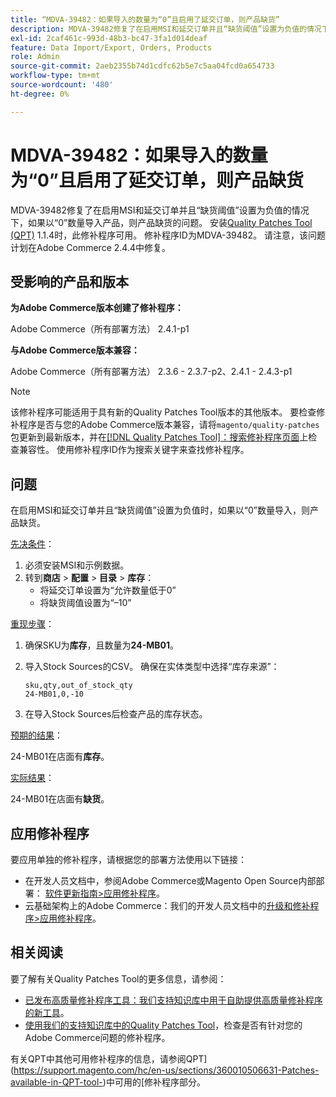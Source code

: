 ```yaml
---
title: “MDVA-39482：如果导入的数量为“0”且启用了延交订单，则产品缺货”
description: MDVA-39482修复了在启用MSI和延交订单并且“缺货阈值”设置为负值的情况下，如果以“0”数量导入产品，则产品缺货的问题。 安装[Quality Patches Tool (QPT)](https://experienceleague.adobe.com/en/docs/commerce-operations/upgrade-guide/patches/overview) 1.1.4后，即可使用此修补程序。 修补程序ID为MDVA-39482。 请注意，该问题计划在Adobe Commerce 2.4.4中修复。
exl-id: 2caf461c-993d-48b3-bc47-3fa1d014deaf
feature: Data Import/Export, Orders, Products
role: Admin
source-git-commit: 2aeb2355b74d1cdfc62b5e7c5aa04fcd0a654733
workflow-type: tm+mt
source-wordcount: '480'
ht-degree: 0%

---
```


# MDVA-39482：如果导入的数量为“0”且启用了延交订单，则产品缺货

MDVA-39482修复了在启用MSI和延交订单并且“缺货阈值”设置为负值的情况下，如果以“0”数量导入产品，则产品缺货的问题。 安装[Quality Patches Tool (QPT)](https://experienceleague.adobe.com/en/docs/commerce-operations/upgrade-guide/patches/overview) 1.1.4时，此修补程序可用。 修补程序ID为MDVA-39482。 请注意，该问题计划在Adobe Commerce 2.4.4中修复。

## 受影响的产品和版本

**为Adobe Commerce版本创建了修补程序：**

Adobe Commerce（所有部署方法） 2.4.1-p1

**与Adobe Commerce版本兼容：**

Adobe Commerce（所有部署方法） 2.3.6 - 2.3.7-p2、2.4.1 - 2.4.3-p1

>[!NOTE]
>
>该修补程序可能适用于具有新的Quality Patches Tool版本的其他版本。 要检查修补程序是否与您的Adobe Commerce版本兼容，请将`magento/quality-patches`包更新到最新版本，并在[[!DNL Quality Patches Tool]：搜索修补程序页面](https://experienceleague.adobe.com/tools/commerce-quality-patches/index.html)上检查兼容性。 使用修补程序ID作为搜索关键字来查找修补程序。

## 问题

在启用MSI和延交订单并且“缺货阈值”设置为负值时，如果以“0”数量导入，则产品缺货。

<u>先决条件</u>：

1. 必须安装MSI和示例数据。
1. 转到&#x200B;**商店** > **配置** > **目录** > **库存**：
   * 将延交订单设置为“允许数量低于0”
   * 将缺货阈值设置为“–10”

<u>重现步骤</u>：

1. 确保SKU为&#x200B;**库存**，且数量为&#x200B;**24-MB01**。
1. 导入Stock Sources的CSV。 确保在实体类型中选择“库存来源”：

   ```code panel
   sku,qty,out_of_stock_qty
   24-MB01,0,-10
   ```

1. 在导入Stock Sources后检查产品的库存状态。

<u>预期的结果</u>：

24-MB01在店面有&#x200B;**库存**。

<u>实际结果</u>：

24-MB01在店面有&#x200B;**缺货**。

## 应用修补程序

要应用单独的修补程序，请根据您的部署方法使用以下链接：

* 在开发人员文档中，参阅Adobe Commerce或Magento Open Source内部部署： [软件更新指南>应用修补程序](https://experienceleague.adobe.com/en/docs/commerce-operations/tools/quality-patches-tool/usage)。
* 云基础架构上的Adobe Commerce：我们的开发人员文档中的[升级和修补程序>应用修补程序](https://experienceleague.adobe.com/en/docs/commerce-cloud-service/user-guide/develop/upgrade/apply-patches)。

## 相关阅读

要了解有关Quality Patches Tool的更多信息，请参阅：

* [已发布高质量修补程序工具：我们支持知识库中用于自助提供高质量修补程序的新工具](/help/announcements/adobe-commerce-announcements/magento-quality-patches-released-new-tool-to-self-serve-quality-patches.md)。
* [使用我们的支持知识库中的Quality Patches Tool](/help/support-tools/patches-available-in-qpt-tool/check-patch-for-magento-issue-with-magento-quality-patches.md)，检查是否有针对您的Adobe Commerce问题的修补程序。

有关QPT中其他可用修补程序的信息，请参阅QPT](https://support.magento.com/hc/en-us/sections/360010506631-Patches-available-in-QPT-tool-)中可用的[修补程序部分。
